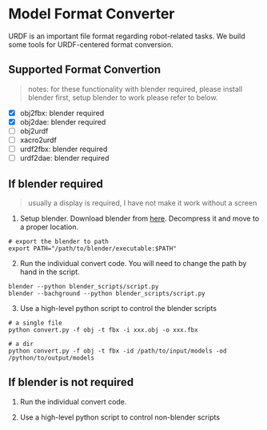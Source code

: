 # Model Format Converter

URDF is an important file format regarding robot-related tasks. We build some tools for URDF-centered format conversion.

## Supported Format Convertion
> notes: for these functionality with blender required, please install blender first, setup blender to work please refer to below.

+ [x] obj2fbx: blender required
+ [x] obj2dae: blender required
+ [ ] obj2urdf
+ [ ] xacro2urdf
+ [ ] urdf2fbx: blender required
+ [ ] urdf2dae: blender required

## If blender required
> usually a display is required, I have not make it work without a screen
1. Setup blender. Download blender from [here](https://www.blender.org/). Decompress it and move to a proper location.
```
# export the blender to path
export PATH="/path/to/blender/executable:$PATH"
```

2. Run the individual convert code. You will need to change the path by hand in the script.
```
blender --python blender_scripts/script.py
blender --bachground --python blender_scripts/script.py
```

3. Use a high-level python script to control the blender scripts
```
# a single file
python convert.py -f obj -t fbx -i xxx.obj -o xxx.fbx

# a dir
python convert.py -f obj -t fbx -id /path/to/input/models -od /python/to/output/models
```

## If blender is not required
1. Run the individual convert code.

2. Use a high-level python script to control non-blender scripts